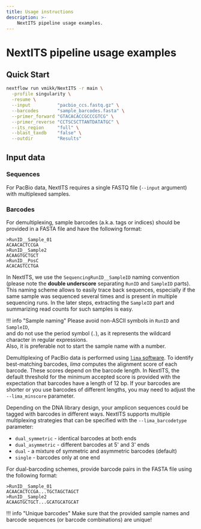 ```yaml
---
title: Usage instructions
description: >-
    NextITS pipeline usage examples.
---
```


# NextITS pipeline usage examples

## Quick Start

``` bash
nextflow run vmikk/NextITS -r main \
  -profile singularity \
  -resume \
  --input          "pacbio_ccs.fastq.gz" \
  --barcodes       "sample_barcodes.fasta" \
  --primer_forward "GTACACACCGCCCGTCG" \
  --primer_reverse "CCTSCSCTTANTDATATGC" \
  --its_region     "full" \
  --blast_taxdb    "false" \
  --outdir         "Results"
```

## Input data

### Sequences

For PacBio data, NextITS requires a single FASTQ file (`--input` argument) with multiplexed samples.  

### Barcodes

For demultiplexing, sample barcodes (a.k.a. tags or indices) should be provided in a FASTA file 
and have the following format:  
```
>RunID__Sample_01
ACAACACTCCGA
>RunID__Sample2
ACAAGTGCTGCT
>RunID__PosC
ACACAGTCCTGA
```

In NextITS, we use the `SequencingRunID__SampleID` naming convention 
(please note the **double underscore** separating `RunID` and `SampleID` parts). 
This naming scheme allows to easily trace back sequences, especially if the same sample 
was sequenced several times and is present in multiple sequencing runs. 
In the later steps, extracting the `SampleID` part and summarizing read counts for such samples is easy.  

!!! info "Sample naming"
    Please avoid non-ASCII symbols in `RunID` and `SampleID`,  
    and do not use the period symbol (`.`), as it represents the wildcard character in regular expressions.  
    Also, it is preferable not to start the sample name with a number.  

Demultiplexing of PacBio data is performed using [`lima` software](https://lima.how/faq/). 
To identify best-matching barcodes, *lima* computes the alignment score of each barcode. 
These scores depend on the barcode length. 
In NextITS, the default threshold for the minimum accepted score is provided with the expectation that barcodes have a length of 12 bp. 
If your barcodes are shorter or you use barcodes of different lengths, you may need to adjust the `--lima_minscore` parameter.  

Depending on the DNA library design, your amplicon sequences could be tagged with barcodes in different ways.
NextITS supports multiple multiplexing strategies that can be specified with the `--lima_barcodetype` parameter:

- `dual_symmetric` - identical barcodes at both ends
- `dual_asymmetric` - different barcodes at 5' and 3' ends
- `dual` - a mixture of symmetric and asymmetric barcodes (default)
- `single` - barcodes only at one end

For dual-barcoding schemes, provide barcode pairs in the FASTA file using the following format:

```
>RunID__Sample_01
ACAACACTCCGA...TGCTAGCTAGCT
>RunID__Sample2
ACAAGTGCTGCT...GCATGCATGCAT
```

!!! info "Unique barcodes"
    Make sure that the provided sample names and barcode sequences (or barcode combinations) are unique!

